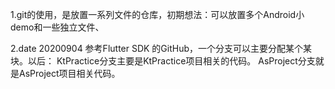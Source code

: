 
1.git的使用，是放置一系列文件的仓库，初期想法：可以放置多个Android小demo和一些独立文件、


2.date 20200904
  参考Flutter SDK 的GitHub，一个分支可以主要分配某个某块。以后：
    KtPractice分支主要是KtPractice项目相关的代码。
    AsProject分支就是AsProject项目相关代码。


